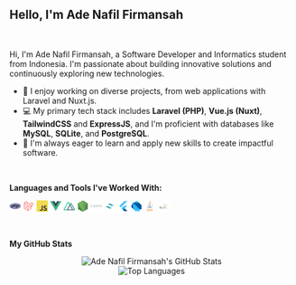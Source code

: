 ## **Hello, I'm Ade Nafil Firmansah**

<br />

Hi, I'm Ade Nafil Firmansah, a Software Developer and Informatics student from Indonesia. I'm passionate about building innovative solutions and continuously exploring new technologies.

- 🚀 I enjoy working on diverse projects, from web applications with Laravel and Nuxt.js.
- 💻 My primary tech stack includes **Laravel (PHP)**, **Vue.js (Nuxt)**, **TailwindCSS** and **ExpressJS**, and I'm proficient with databases like **MySQL**, **SQLite**, and **PostgreSQL**.
- 🌱 I'm always eager to learn and apply new skills to create impactful software.

<br/>

**Languages and Tools I've Worked With:**

<code><img height="20" src="https://raw.githubusercontent.com/github/explore/80688e429a7d4ef2fca1e82350fe8e3517d3494d/topics/php/php.png" alt="PHP"></code>
<code><img height="20" src="https://raw.githubusercontent.com/github/explore/80688e429a7d4ef2fca1e82350fe8e3517d3494d/topics/laravel/laravel.png" alt="Laravel"></code>
<code><img height="20" src="https://raw.githubusercontent.com/github/explore/80688e429a7d4ef2fca1e82350fe8e3517d3494d/topics/javascript/javascript.png" alt="JavaScript"></code>
<code><img height="20" src="https://raw.githubusercontent.com/github/explore/80688e429a7d4ef2fca1e82350fe8e3517d3494d/topics/vue/vue.png" alt="Vue.js"></code>
<code><img height="20" src="https://raw.githubusercontent.com/github/explore/80688e429a7d4ef2fca1e82350fe8e3517d3494d/topics/nuxt/nuxt.png" alt="Nuxt.js"></code>
<code><img height="20" src="https://raw.githubusercontent.com/github/explore/80688e429a7d4ef2fca1e82350fe8e3517d3494d/topics/nodejs/nodejs.png" alt="Node.js"></code>
<code><img height="20" src="https://raw.githubusercontent.com/github/explore/80688e429a7d4ef2fca1e82350fe8e3517d3494d/topics/express/express.png" alt="Express.js"></code>
<code><img height="20" src="https://raw.githubusercontent.com/github/explore/80688e429a7d4ef2fca1e82350fe8e3517d3494d/topics/tailwind/tailwind.png" alt="Tailwind CSS"></code>
<code><img height="20" src="https://raw.githubusercontent.com/github/explore/80688e429a7d4ef2fca1e82350fe8e3517d3494d/topics/flutter/flutter.png" alt="Flutter"></code>
<code><img height="20" src="https://raw.githubusercontent.com/github/explore/80688e429a7d4ef2fca1e82350fe8e3517d3494d/topics/dart/dart.png" alt="Dart"></code>
<code><img height="20" src="https://raw.githubusercontent.com/github/explore/80688e429a7d4ef2fca1e82350fe8e3517d3494d/topics/java/java.png" alt="Java"></code>
<code><img height="20" src="https://raw.githubusercontent.com/github/explore/80688e429a7d4ef2fca1e82350fe8e3517d3494d/topics/mysql/mysql.png" alt="MySQL"></code>

<br/>

**My GitHub Stats**

<p align="center">
  <img src="https://github-readme-stats.vercel.app/api?username=adenafil&show_icons=true&include_all_commits=true&title_color=41b883&icon_color=41b883&text_color=273849&bg_color=fffefe&hide_border=true" alt="Ade Nafil Firmansah's GitHub Stats" />
  <br />
  <img src="https://github-readme-stats.vercel.app/api/top-langs/?username=adenafil&layout=compact&title_color=41b883&icon_color=41b883&text_color=273849&bg_color=fffefe&hide_border=true" alt="Top Languages" />
</p>

<!-- You can add other sections here, like:
- 📫 How to reach me: ...
- 😄 Pronouns: ...
- ⚡ Fun fact: ...
-->
